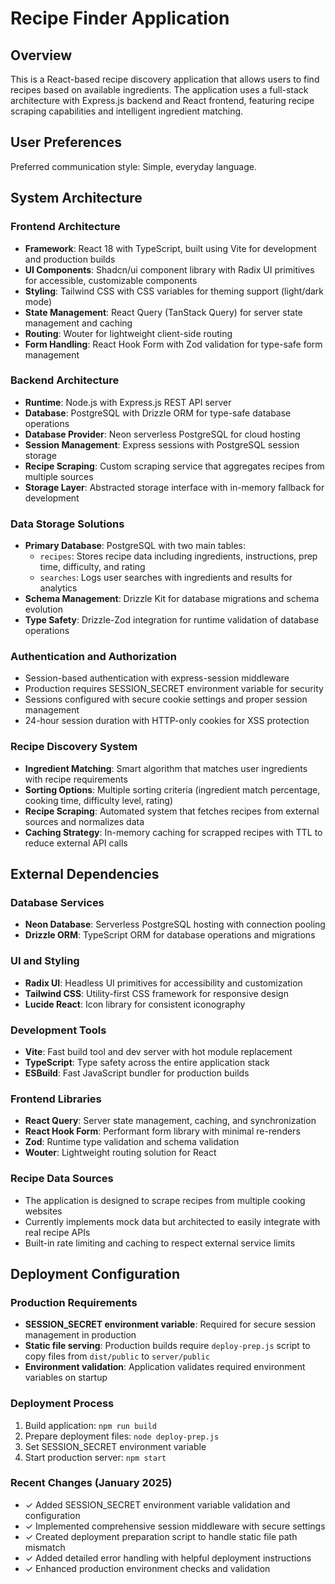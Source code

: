 # Recipe Finder Application

## Overview

This is a React-based recipe discovery application that allows users to find recipes based on available ingredients. The application uses a full-stack architecture with Express.js backend and React frontend, featuring recipe scraping capabilities and intelligent ingredient matching.

## User Preferences

Preferred communication style: Simple, everyday language.

## System Architecture

### Frontend Architecture
- **Framework**: React 18 with TypeScript, built using Vite for development and production builds
- **UI Components**: Shadcn/ui component library with Radix UI primitives for accessible, customizable components
- **Styling**: Tailwind CSS with CSS variables for theming support (light/dark mode)
- **State Management**: React Query (TanStack Query) for server state management and caching
- **Routing**: Wouter for lightweight client-side routing
- **Form Handling**: React Hook Form with Zod validation for type-safe form management

### Backend Architecture
- **Runtime**: Node.js with Express.js REST API server
- **Database**: PostgreSQL with Drizzle ORM for type-safe database operations
- **Database Provider**: Neon serverless PostgreSQL for cloud hosting
- **Session Management**: Express sessions with PostgreSQL session storage
- **Recipe Scraping**: Custom scraping service that aggregates recipes from multiple sources
- **Storage Layer**: Abstracted storage interface with in-memory fallback for development

### Data Storage Solutions
- **Primary Database**: PostgreSQL with two main tables:
  - `recipes`: Stores recipe data including ingredients, instructions, prep time, difficulty, and rating
  - `searches`: Logs user searches with ingredients and results for analytics
- **Schema Management**: Drizzle Kit for database migrations and schema evolution
- **Type Safety**: Drizzle-Zod integration for runtime validation of database operations

### Authentication and Authorization
- Session-based authentication with express-session middleware
- Production requires SESSION_SECRET environment variable for security
- Sessions configured with secure cookie settings and proper session management
- 24-hour session duration with HTTP-only cookies for XSS protection

### Recipe Discovery System
- **Ingredient Matching**: Smart algorithm that matches user ingredients with recipe requirements
- **Sorting Options**: Multiple sorting criteria (ingredient match percentage, cooking time, difficulty level, rating)
- **Recipe Scraping**: Automated system that fetches recipes from external sources and normalizes data
- **Caching Strategy**: In-memory caching for scrapped recipes with TTL to reduce external API calls

## External Dependencies

### Database Services
- **Neon Database**: Serverless PostgreSQL hosting with connection pooling
- **Drizzle ORM**: TypeScript ORM for database operations and migrations

### UI and Styling
- **Radix UI**: Headless UI primitives for accessibility and customization
- **Tailwind CSS**: Utility-first CSS framework for responsive design
- **Lucide React**: Icon library for consistent iconography

### Development Tools
- **Vite**: Fast build tool and dev server with hot module replacement
- **TypeScript**: Type safety across the entire application stack
- **ESBuild**: Fast JavaScript bundler for production builds

### Frontend Libraries
- **React Query**: Server state management, caching, and synchronization
- **React Hook Form**: Performant form library with minimal re-renders
- **Zod**: Runtime type validation and schema validation
- **Wouter**: Lightweight routing solution for React

### Recipe Data Sources
- The application is designed to scrape recipes from multiple cooking websites
- Currently implements mock data but architected to easily integrate with real recipe APIs
- Built-in rate limiting and caching to respect external service limits

## Deployment Configuration

### Production Requirements
- **SESSION_SECRET environment variable**: Required for secure session management in production
- **Static file serving**: Production builds require `deploy-prep.js` script to copy files from `dist/public` to `server/public`
- **Environment validation**: Application validates required environment variables on startup

### Deployment Process
1. Build application: `npm run build`
2. Prepare deployment files: `node deploy-prep.js`
3. Set SESSION_SECRET environment variable
4. Start production server: `npm start`

### Recent Changes (January 2025)
- ✓ Added SESSION_SECRET environment variable validation and configuration
- ✓ Implemented comprehensive session middleware with secure settings
- ✓ Created deployment preparation script to handle static file path mismatch
- ✓ Added detailed error handling with helpful deployment instructions
- ✓ Enhanced production environment checks and validation